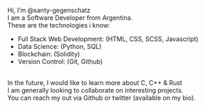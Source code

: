 Hi, I’m @santy-gegenschatz </br>
I am a Software Developer from Argentina. </br>
These are the technologies i know: 
- Full Stack Web Development: (HTML, CSS, SCSS, Javascript)
- Data Science: (Python, SQL)
- Blockchain: (Solidity)
- Version Control: (Git, Github)
</br>
In the future, I would like to learn more about C, C++ & Rust
</br>
I am generally looking to collaborate on interesting projects.
</br>
You can reach my out via Github or twitter (available on my bio).
<!---
santy-gegenschatz/santy-gegenschatz is a ✨ special ✨ repository because its `README.md` (this file) appears on your GitHub profile.
You can click the Preview link to take a look at your changes.
--->
